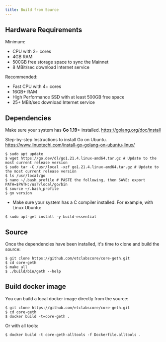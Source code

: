 ```yaml
---
title: Build from Source
---
```


## Hardware Requirements

Minimum:

* CPU with 2+ cores
* 4GB RAM
* 500GB free storage space to sync the Mainnet
* 8 MBit/sec download Internet service

Recommended:

* Fast CPU with 4+ cores
* 16GB+ RAM
* High Performance SSD with at least 500GB free space
* 25+ MBit/sec download Internet service

## Dependencies

Make sure your system has __Go 1.19+__ installed. https://golang.org/doc/install

Step-by-step Instructions to install Go on Ubuntu. https://www.linuxtechi.com/install-go-golang-on-ubuntu-linux/

```shell
$ sudo apt update
$ wget https://go.dev/dl/go1.21.4.linux-amd64.tar.gz # Update to the most current release version
$ sudo tar -C /usr/local -xzf go1.21.4.linux-amd64.tar.gz # Update to the most current release version
$ ls /usr/local/go
$ nano ~/.bash_profile # PASTE the following, then SAVE: export PATH=$PATH:/usr/local/go/bin
$ source ~/.bash_profile
$ go version
```

- Make sure your system has a C compiler installed. For example, with Linux Ubuntu:

```shell
$ sudo apt-get install -y build-essential
```

## Source

Once the dependencies have been installed, it's time to clone and build the source:

```shell
$ git clone https://github.com/etclabscore/core-geth.git
$ cd core-geth
$ make all
$ ./build/bin/geth --help
```

## Build docker image

You can build a local docker image directly from the source:

```shell
$ git clone https://github.com/etclabscore/core-geth.git
$ cd core-geth
$ docker build -t=core-geth .
```

Or with all tools:

```shell
$ docker build -t core-geth-alltools -f Dockerfile.alltools .
```
